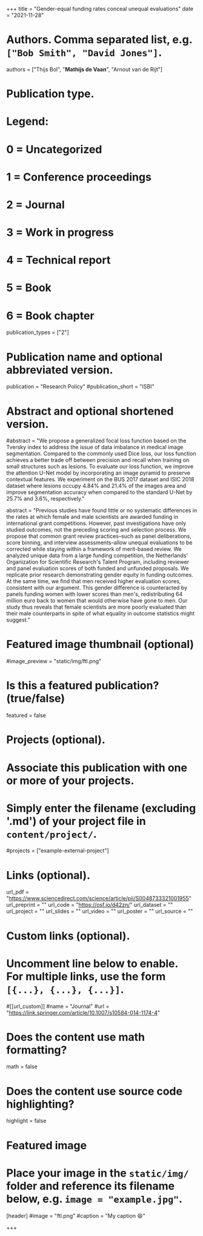 +++
title = "Gender-equal funding rates conceal unequal evaluations"
date = "2021-11-28"

# Authors. Comma separated list, e.g. `["Bob Smith", "David Jones"]`.

authors = ["Thijs Bol", "**Mathijs de Vaan**", "Arnout van de Rijt"]

# Publication type.
# Legend:
# 0 = Uncategorized
# 1 = Conference proceedings
# 2 = Journal
# 3 = Work in progress
# 4 = Technical report
# 5 = Book
# 6 = Book chapter
publication_types = ["2"]

# Publication name and optional abbreviated version.
publication = "Research Policy"
#publication_short = "ISBI"

# Abstract and optional shortened version.

#abstract = "We propose a generalized focal loss function based on the Tversky index to address the issue of data imbalance in medical image segmentation. Compared to the commonly used Dice loss, our loss function achieves a better trade off between precision and recall when training on small structures such as lesions. To evaluate our loss function, we improve the attention U-Net model by incorporating an image pyramid to preserve contextual features. We experiment on the BUS 2017 dataset and ISIC 2018 dataset where lesions occupy 4.84% and 21.4% of the images area and improve segmentation accuracy when compared to the standard U-Net by 25.7% and 3.6%, respectively."

abstract = "Previous studies have found little or no systematic differences in the rates at which female and male scientists are awarded funding in international grant competitions. However, past investigations have only studied outcomes, not the preceding scoring and selection process. We propose that common grant review practices–such as panel deliberations, score binning, and interview assessments–allow unequal evaluations to be corrected while staying within a framework of merit-based review. We analyzed unique data from a large funding competition, the Netherlands’ Organization for Scientific Research's Talent Program, including reviewer and panel evaluation scores of both funded and unfunded proposals. We replicate prior research demonstrating gender equity in funding outcomes. At the same time, we find that men received higher evaluation scores, consistent with our argument. This gender difference is counteracted by panels funding women with lower scores than men's, redistributing 64 million euro back to women that would otherwise have gone to men. Our study thus reveals that female scientists are more poorly evaluated than their male counterparts in spite of what equality in outcome statistics might suggest."

# Featured image thumbnail (optional)
#image_preview = "static/img/ftl.png"

# Is this a featured publication? (true/false)
featured = false

# Projects (optional).
#   Associate this publication with one or more of your projects.
#   Simply enter the filename (excluding '.md') of your project file in `content/project/`.
#projects = ["example-external-project"]

# Links (optional).
url_pdf = "https://www.sciencedirect.com/science/article/pii/S0048733321001955"
url_preprint = ""
url_code = "https://osf.io/d42zn/"
url_dataset = ""
url_project = ""
url_slides = ""
url_video = ""
url_poster = ""
url_source = ""

# Custom links (optional).
#   Uncomment line below to enable. For multiple links, use the form `[{...}, {...}, {...}]`.
#[[url_custom]]
#name = "Journal"
#url = "https://link.springer.com/article/10.1007/s10584-014-1174-4"

# Does the content use math formatting?
math = false

# Does the content use source code highlighting?
highlight = false
  
# Featured image
# Place your image in the `static/img/` folder and reference its filename below, e.g. `image = "example.jpg"`.
[header]
#image = "ftl.png"
#caption = "My caption :smile:"

+++
